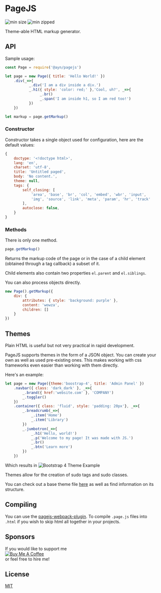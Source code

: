 # PageJS
![min size](https://badgen.net/bundlephobia/min/@ayn/pagejs) ![min zipped](https://badgen.net/bundlephobia/minzip/@ayn/pagejs)

Theme-able HTML markup generator.

## API
Sample usage:
```js
const Page = require('@ayn/pagejs')

let page = new Page({ title: 'Hello World!' })
    .div(_=>{
           _.div('I am a div inside a div.')
           _.h1({ style: 'color: red;' },'Cool, uh?', _=>{
                _.br()
                _.span('I am inside h1, so I am red too!')
           })
    })

let markup = page.getMarkup()
```

### Constructor
Constructor takes a single object used for configuration, here are the default values:
```js
{
    doctype: '<!doctype html>',
    lang: 'en',
    charset: 'utf-8',
    title: 'Untitled paged',
    body: 'No content.',
    theme: null,
    tags: {
        self_closing: [
            'area', 'base', 'br', 'col', 'embed', 'wbr', 'input',
            'img', 'source', 'link', 'meta', 'param', 'hr', 'track'
        ],
        autoclose: false,
    }
}
```

### Methods
There is only one method. 
```js
page.getMarkup()
```
Returns the markup code of the page or in the case of a child element (obtained through a tag callback) a subset of it.

Child elements also contain two properties `el.parent` and `el.siblings`.

You can also process objects directly. 
```js
new Page().getMarkup({
    div: {
        attributes: { style: 'background: purple' },
        content: 'wowza',
        children: []
    }
})
```
## Themes

Plain HTML is useful but not very practical in rapid development.

PageJS supports themes in the form of a JSON object. You can create your own as well as used pre-existing ones.
This makes working with css frameworks even easier than working with them directly.

Here's an example: 
```js
let page = new Page({theme:'boostrap-4', title: 'Admin Panel' })
    .navbar({ class: 'dark_dark' }, _=>{
        _.brand({ href:'website.com' }, 'COMPANY')
        _.toggler()
    })
    .container({ class: 'fluid', style: 'padding: 20px'}, _=>{
        _.breadcrumb(_=>{
            _.item('Home')
            _.item('Library')
        })
        _.jumbotron(_=>{
            _.h1('Hello, world!')
            _.p('Welcome to my page! It was made with JS.')
            _.br()
            _.btn('Learn more')
        })
    })
```
Which results in 
![Bootstrap 4 Theme Example](https://i.ibb.co/ngNTdMp/image.png)

Themes allow for the creation of sudo tags and sudo classes.

You can check out a base theme file [here](https://gitlab.com/Ayn_/pagejs-theme-file) as well as find information on its structure.

## Compiling

You can use the [pagejs-webpack-plugin](https://www.npmjs.com/package/pagejs-webpack-plugin).
To compile `.page.js` files into `.html` if you wish to skip html all together in your projects.

## Sponsors

If you would like to support me  
[![Buy Me A Coffee](https://bmc-cdn.nyc3.digitaloceanspaces.com/BMC-button-images/custom_images/orange_img.png)](https://www.buymeacoffee.com/3dpOMCLaR)  
or feel free to hire me! 

## License
  [MIT](LICENSE)